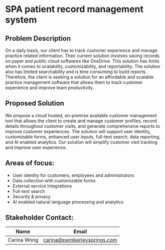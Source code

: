 # SPA patient record management system

## Problem Description

On a daily basis, our client has to track customer experience and manage practice related information. Their current solution involves saving records on paper and public cloud softwares like OneDrive. This solution has limits when it comes to scalability, customizability, and reportability. The solution also has limited searchability and is time consuming to build reports. Therefore, the client is seeking a solution for an affordable and scalable practice management software that allows them to track customer experience and improve team productivity.

## Proposed Solution

We propose a cloud hosted, on-premise available customer management tool that allows the client to create and manage customer profiles, record details throughout customer visits, and generate comprehensive reports to improve customer experiences. The solution will support user identity, customizable forms, enhanced user inputs, full-text search, data reporting, and AI enabled analytics. Our solution will simplify customer visit tracking and improve user experience.

## Areas of focus:

- User identity for customers, employees and administrators
- Data collection with customizable forms
- External service integrations
- Full-text search
- Security &amp; privacy
- AI enabled natural language processing and analytics

## Stakeholder Contact:

| Name        | Email                       |
| ----------- | --------------------------- |
| Carina Wong | carina@pemberleysprings.com |
